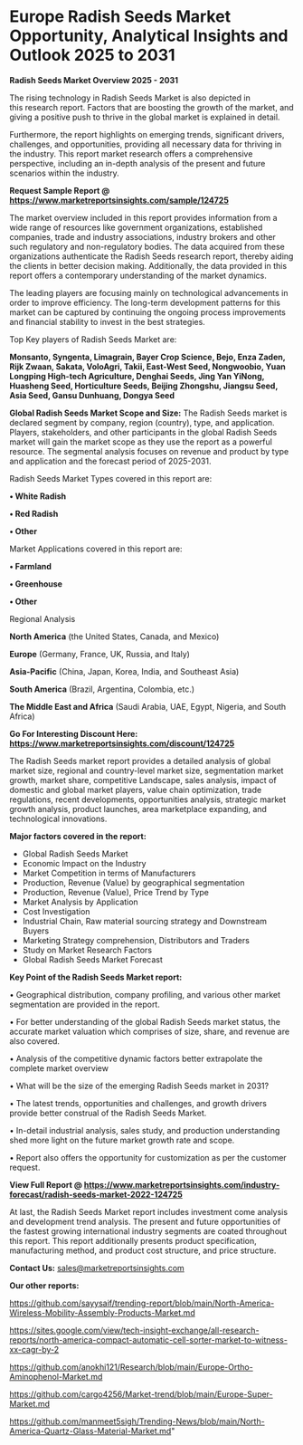 # Europe Radish Seeds Market Opportunity, Analytical Insights and Outlook 2025 to 2031

<Strong> Radish Seeds Market Overview 2025 - 2031</strong>

The rising technology in Radish Seeds Market is also depicted in this research report. Factors that are boosting the growth of the market, and giving a positive push to thrive in the global market is explained in detail.

Furthermore, the report highlights on emerging trends, significant drivers, challenges, and opportunities, providing all necessary data for thriving in the industry. This report market research offers a comprehensive perspective, including an in-depth analysis of the present and future scenarios within the industry.

<strong>Request Sample Report @ <a href=https://www.marketreportsinsights.com/sample/124725>https://www.marketreportsinsights.com/sample/124725</a></strong>

The market overview included in this report provides information from a wide range of resources like government organizations, established companies, trade and industry associations, industry brokers and other such regulatory and non-regulatory bodies. The data acquired from these organizations authenticate the Radish Seeds research report, thereby aiding the clients in better decision making. Additionally, the data provided in this report offers a contemporary understanding of the market dynamics.

The leading players are focusing mainly on technological advancements in order to improve efficiency. The long-term development patterns for this market can be captured by continuing the ongoing process improvements and financial stability to invest in the best strategies.

Top Key players of Radish Seeds Market are:

<strong>Monsanto, Syngenta, Limagrain, Bayer Crop Science, Bejo, Enza Zaden, Rijk Zwaan, Sakata, VoloAgri, Takii, East-West Seed, Nongwoobio, Yuan Longping High-tech Agriculture, Denghai Seeds, Jing Yan YiNong, Huasheng Seed, Horticulture Seeds, Beijing Zhongshu, Jiangsu Seed, Asia Seed, Gansu Dunhuang, Dongya Seed</strong>

<strong><b>Global Radish Seeds Market Scope and Size:</b></strong>
The Radish Seeds market is declared segment by company, region (country), type, and application. Players, stakeholders, and other participants in the global Radish Seeds market will gain the market scope as they use the report as a powerful resource. The segmental analysis focuses on revenue and product by type and application and the forecast period of 2025-2031.

Radish Seeds Market Types covered in this report are:

<strong>• White Radish

• Red Radish

• Other</strong>

Market Applications covered in this report are:

<strong>• Farmland

• Greenhouse

• Other</strong> 

Regional Analysis

<strong>North America</strong> (the United States, Canada, and Mexico)

<strong>Europe</strong> (Germany, France, UK, Russia, and Italy)

<strong>Asia-Pacific</strong> (China, Japan, Korea, India, and Southeast Asia)

<strong>South America</strong> (Brazil, Argentina, Colombia, etc.)

<strong>The Middle East and Africa</strong> (Saudi Arabia, UAE, Egypt, Nigeria, and South Africa)

<strong>Go For Interesting Discount Here: <a href=https://www.marketreportsinsights.com/discount/124725>https://www.marketreportsinsights.com/discount/124725</a></strong>

The Radish Seeds market report provides a detailed analysis of global market size, regional and country-level market size, segmentation market growth, market share, competitive Landscape, sales analysis, impact of domestic and global market players, value chain optimization, trade regulations, recent developments, opportunities analysis, strategic market growth analysis, product launches, area marketplace expanding, and technological innovations.

<strong><b>Major factors covered in the report:</b></strong>
<ul>
  <li>Global Radish Seeds Market </li>
  <li>Economic Impact on the Industry</li>
  <li>Market Competition in terms of Manufacturers</li>
  <li>Production, Revenue (Value) by geographical segmentation</li>
  <li>Production, Revenue (Value), Price Trend by Type</li>
  <li>Market Analysis by Application</li>
  <li>Cost Investigation</li>
  <li>Industrial Chain, Raw material sourcing strategy and Downstream Buyers</li>
  <li>Marketing Strategy comprehension, Distributors and Traders</li>
  <li>Study on Market Research Factors</li>
  <li>Global Radish Seeds Market Forecast</li>
</ul>

<strong><b>Key Point of the Radish Seeds Market report:</b></strong>

• Geographical distribution, company profiling, and various other market segmentation are provided in the report.

• For better understanding of the global Radish Seeds market status, the accurate market valuation which comprises of size, share, and revenue are also covered.

• Analysis of the competitive dynamic factors better extrapolate the complete market overview

• What will be the size of the emerging Radish Seeds market in 2031?

• The latest trends, opportunities and challenges, and growth drivers provide better construal of the Radish Seeds Market.

• In-detail industrial analysis, sales study, and production understanding shed more light on the future market growth rate and scope.

• Report also offers the opportunity for customization as per the customer request.

<strong><b>View Full Report @ <a href=https://www.marketreportsinsights.com/industry-forecast/radish-seeds-market-2022-124725>https://www.marketreportsinsights.com/industry-forecast/radish-seeds-market-2022-124725</a></b></strong>


At last, the Radish Seeds Market report includes investment come analysis and development trend analysis. The present and future opportunities of the fastest growing international industry segments are coated throughout this report. This report additionally presents product specification, manufacturing method, and product cost structure, and price structure.

<strong>Contact Us:</strong>
sales@marketreportsinsights.com

<strong>Our other reports:</strong>

<a href=https://github.com/sayysaif/trending-report/blob/main/North-America-Wireless-Mobility-Assembly-Products-Market.md>https://github.com/sayysaif/trending-report/blob/main/North-America-Wireless-Mobility-Assembly-Products-Market.md</a>

<a href=https://sites.google.com/view/tech-insight-exchange/all-research-reports/north-america-compact-automatic-cell-sorter-market-to-witness-xx-cagr-by-2>https://sites.google.com/view/tech-insight-exchange/all-research-reports/north-america-compact-automatic-cell-sorter-market-to-witness-xx-cagr-by-2</a>

<a href=https://github.com/anokhi121/Research/blob/main/Europe-Ortho-Aminophenol-Market.md>https://github.com/anokhi121/Research/blob/main/Europe-Ortho-Aminophenol-Market.md</a>

<a href=https://github.com/cargo4256/Market-trend/blob/main/Europe-Super-Market.md>https://github.com/cargo4256/Market-trend/blob/main/Europe-Super-Market.md</a>

<a href=https://github.com/manmeet5sigh/Trending-News/blob/main/North-America-Quartz-Glass-Material-Market.md>https://github.com/manmeet5sigh/Trending-News/blob/main/North-America-Quartz-Glass-Material-Market.md</a>"
